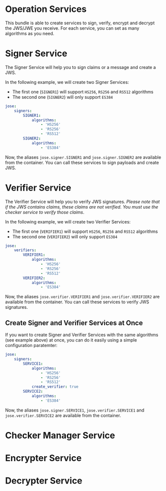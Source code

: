 Operation Services
==================

This bundle is able to create services to sign, verify, encrypt and decrypt the JWS/JWE you receive.
For each service, you can set as many algorithms as you need.

# Signer Service

The Signer Service will help you to sign claims or a message and create a JWS.

In the following example, we will create two Signer Services:
* The first one (`SIGNER1`) will support `HS256`, `RS256` and `RS512` algorithms
* The second one (`SIGNER2`) will only support `ES384`

```yml
jose:
    signers:
        SIGNER1:
            algorithms:
                - 'HS256'
                - 'RS256'
                - 'RS512'
        SIGNER2:
            algorithms:
                - 'ES384'
```

Now, the aliases `jose.signer.SIGNER1` and `jose.signer.SIGNER2` are available from the container.
You can call these services to sign payloads and create JWS.


# Verifier Service

The Verifier Service will help you to verify JWS signatures.
*Please note that if the JWS contains claims, these claims are not verified. You must use the checker service to verify those claims*.

In the following example, we will create two Verifier Services:
* The first one (`VERIFIER1`) will support `HS256`, `RS256` and `RS512` algorithms
* The second one (`VERIFIER2`) will only support `ES384`

```yml
jose:
    verifiers:
        VERIFIER1:
            algorithms:
                - 'HS256'
                - 'RS256'
                - 'RS512'
        VERIFIER2:
            algorithms:
                - 'ES384'
```

Now, the aliases `jose.verifier.VERIFIER1` and `jose.verifier.VERIFIER2` are available from the container.
You can call these services to verify JWS signatures.

## Create Signer and Verifier Services at Once

If you want to create Signer and Verifier Services with the same algorithms (see example above) at once, you can do it easily using a simple configuration paratemter:

```yml
jose:
    signers:
        SERVICE1:
            algorithms:
                - 'HS256'
                - 'RS256'
                - 'RS512'
            create_verifier: true
        SERVICE2:
            algorithms:
                - 'ES384'
```

Now, the aliases `jose.signer.SERVICE1`, `jose.verifier.SERVICE1` and `jose.verifier.SERVICE2` are available from the container.

# Checker Manager Service

# Encrypter Service

# Decrypter Service


